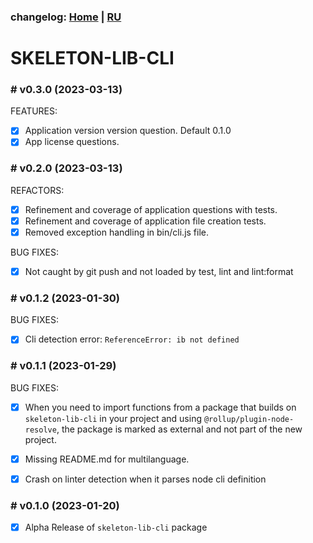 ### changelog: [Home](./../README.md) | [RU](./CHANGELOG-RU.md)

# SKELETON-LIB-CLI

### # v0.3.0 (2023-03-13)

FEATURES:

- [x] Application version version question. Default 0.1.0
- [x] App license questions.

### # v0.2.0 (2023-03-13)

REFACTORS:

- [x] Refinement and coverage of application questions with tests.
- [x] Refinement and coverage of application file creation tests.
- [x] Removed exception handling in bin/cli.js file.

BUG FIXES:

- [x] Not caught by git push and not loaded by test, lint and lint:format

### # v0.1.2 (2023-01-30)

BUG FIXES:

- [x] Cli detection error: `ReferenceError: ib not defined`

### # v0.1.1 (2023-01-29)

BUG FIXES:

- [x] When you need to import functions from a package that builds on `skeleton-lib-cli` in your project and using `@rollup/plugin-node-resolve`, the package is marked as external and not part of the new project.

- [x] Missing README.md for multilanguage.

- [x] Crash on linter detection when it parses node cli definition

### # v0.1.0 (2023-01-20)

- [x] Alpha Release of `skeleton-lib-cli` package

